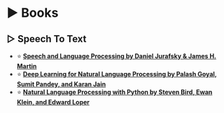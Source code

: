 # ► Books

## ▷ Speech To Text

* ⭐ **[Speech and Language Processing by Daniel Jurafsky & James H. Martin](https://www.amazon.com/Speech-Language-Processing-Applications-Computational/dp/0131873210)**
* ⭐ **[Deep Learning for Natural Language Processing by Palash Goyal, Sumit Pandey, and Karan Jain](https://www.amazon.com/Deep-Learning-Natural-Language-Processing/dp/1788629089)**
* ⭐ **[Natural Language Processing with Python by Steven Bird, Ewan Klein, and Edward Loper](https://www.amazon.com/Natural-Language-Processing-Python-Analyzing/dp/0596516495)**
